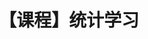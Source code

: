 ---
layout: blog
comments: true
title: 【课程】统计学习
course_name: Statistical Learning
cover: SL.jpg
introduction:
---